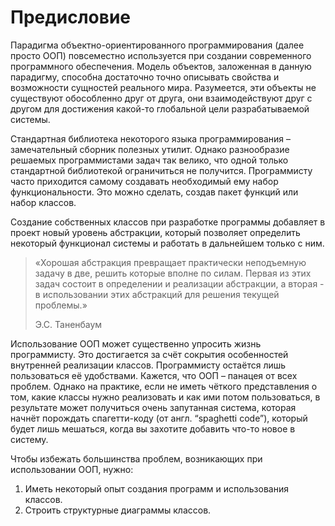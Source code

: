 # Предисловие

Парадигма объектно-ориентированного программирования (далее просто ООП) повсеместно используется при создании современного программного обеспечения. Модель объектов, заложенная в данную парадигму, способна достаточно точно описывать свойства и возможности сущностей реального мира. Разумеется, эти объекты не существуют обособленно друг от друга, они взаимодействуют друг с другом для достижения какой-то глобальной цели разрабатываемой системы.

Стандартная библиотека некоторого языка программирования – замечательный сборник полезных утилит. Однако разнообразие решаемых программистами задач так велико, что одной только стандартной библиотекой ограничиться не получится. Программисту часто приходится самому создавать необходимый ему набор функциональности. Это можно сделать, создав пакет функций или набор классов.

Создание собственных классов при разработке программы добавляет в проект новый уровень абстракции, который позволяет определить некоторый функционал системы и работать в дальнейшем только с ним.

> «Хорошая абстракция превращает практически неподъемную задачу в две, решить которые вполне по силам. Первая из этих задач состоит в определении и реализации абстракции, а вторая - в использовании этих абстракций для решения текущей проблемы.»
>
> Э.С. Таненбаум

Использование ООП может существенно упросить жизнь программисту. Это достигается за счёт сокрытия особенностей внутренней реализации классов. Программисту остаётся лишь пользоваться её удобствами. Кажется, что ООП – панацея от всех проблем. Однако на практике, если не иметь чёткого представления о том, какие классы нужно реализовать и как ими потом пользоваться, в результате может получиться очень запутанная система, которая начнёт порождать спагетти-коду (от англ. “spaghetti code”), который будет лишь мешаться, когда вы захотите добавить что-то новое в систему.

Чтобы избежать большинства проблем, возникающих при использовании ООП, нужно:

1.  Иметь некоторый опыт создания программ и использования классов.
2.  Строить структурные диаграммы классов.
